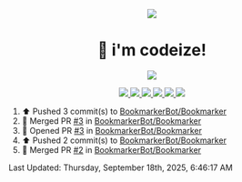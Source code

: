 <p align="center">
    <img src="https://avatars.githubusercontent.com/u/63158950?s=400&u=dd76c829ae30921e131dcbe7c830dc368e2d6e8a&v=4" />
</p>

<h1 align="center">
    👋 i'm codeize!
</h1>

<p align="center">
  <a href="https://skillicons.dev">
    <img align="center" src="https://skillicons.dev/icons?i=discord,bots,ts,nodejs,mysql,postgresql,react,nextjs,tailwindcss" />
  </a>
</p>

<p align="center">
  <a href="https://discord.com/users/668423998777982997">
    <img src="https://nocache.advaith.workers.dev?url=https://img.shields.io/endpoint?url=https://dev.discordprofiles.me/api/badge/status/668423998777982997?simple=true" />
    <img src="https://nocache.advaith.workers.dev?url=https://img.shields.io/endpoint?url=https://dev.discordprofiles.me/api/badge/vscode/668423998777982997" />
    <img src="https://nocache.advaith.workers.dev?url=https://img.shields.io/endpoint?url=https://dev.discordprofiles.me/api/badge/playing/668423998777982997" />
    <img src="https://nocache.advaith.workers.dev?url=https://img.shields.io/endpoint?url=https://dev.discordprofiles.me/api/badge/spotify/668423998777982997" />
    <img src="https://komarev.com/ghpvc/?username=codeize" />
    <img src="https://hits.link/hits?url=https%3A%2F%2Fgithub.com%2FCodeize" />
  </a>
</p>

<!--RECENT_ACTIVITY:start-->
1. ⬆️ Pushed 3 commit(s) to [BookmarkerBot/Bookmarker](https://github.com/BookmarkerBot/Bookmarker)<br>
2. 🎉 Merged PR [#3](https://github.com/BookmarkerBot/Bookmarker/pull/3) in [BookmarkerBot/Bookmarker](https://github.com/BookmarkerBot/Bookmarker)<br>
3. 💪 Opened PR [#3](https://github.com/BookmarkerBot/Bookmarker/pull/3) in [BookmarkerBot/Bookmarker](https://github.com/BookmarkerBot/Bookmarker)<br>
4. ⬆️ Pushed 2 commit(s) to [BookmarkerBot/Bookmarker](https://github.com/BookmarkerBot/Bookmarker)<br>
5. 🎉 Merged PR [#2](https://github.com/BookmarkerBot/Bookmarker/pull/2) in [BookmarkerBot/Bookmarker](https://github.com/BookmarkerBot/Bookmarker)<br>
<!--RECENT_ACTIVITY:end-->

<!--RECENT_ACTIVITY:last_update-->
Last Updated: Thursday, September 18th, 2025, 6:46:17 AM
<!--RECENT_ACTIVITY:last_update_end-->
